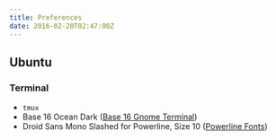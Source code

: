 ```yaml
---
title: Preferences
date: 2016-02-20T02:47:00Z
---
```




## Ubuntu

### Terminal

- `tmux` 
- Base 16 Ocean Dark ([Base 16 Gnome Terminal](https://github.com/chriskempson/base16-gnome-terminal))
- Droid Sans Mono Slashed for Powerline, Size 10 ([Powerline Fonts](https://github.com/powerline/fonts))
